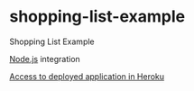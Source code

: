shopping-list-example
=====================

Shopping List Example

[Node.js](http://nodejs.org/) integration

[Access to deployed application in Heroku](http://shopping-list-example.herokuapp.com/)
